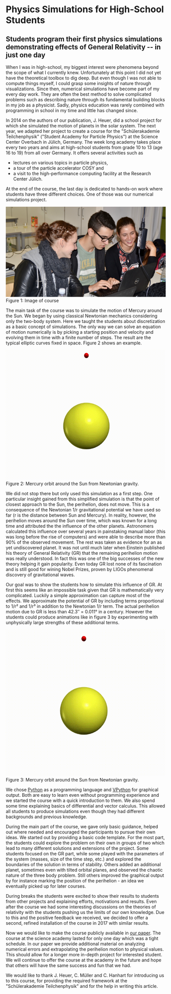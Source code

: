 # Physics Simulations for High-School Students

## Students program their first physics simulations demonstrating effects of General Relativity -- in just one day

When I was in high-school, my biggest interest were phenomena beyond the scope of what I currently knew.
Unfortunately at this point I did not yet have the theoretical toolbox to dig deep.
But even though I was not able to compute things myself, I could grasp some insights of nature through visualizations.
Since then, numerical simulations have become part of my every day work.
They are often the best method to solve complicated problems such as describing nature through its fundamental building blocks in my job as a physicist.
Sadly, physics education was rarely combined with programming in school in my time and little has changed since.

In 2014 on the authors of our publication, J. Heuer, did a school project for which she simulated the motion of planets in the solar system.
The next year, we adapted her project to create a course for the "Schülerakademie Teilchenphysik" ("Student Academy for Particle Physics") at the Science Center Overbach in Jülich, Germany.
The week long academy takes place every two years and aims at high-school students from grade 10 to 13 (age 16 to 19) from all over Germany.
It offers several activities such as
* lectures on various topics in particle physics,
* a tour of the particle accelerator COSY and
* a visit to the high-performance computing facility at the Research Center Jülich.

At the end of the course, the last day is dedicated to hands-on work where students have three different choices.
One of those was our numerical simulations project.

![Image of course](course.jpg)
Figure 1: Image of course


The main task of the course was to simulate the motion of Mercury around the Sun.
We began by using classical Newtonian mechanics considering only the two-body system.
Here we taught the students about discretization as a basic concept of simulations.
The only way we can solve an equation of motion numerically is by picking a starting position and velocity and evolving them in time with a finite number of steps.
The result are the typical elliptic curves fixed in space.
Figure 2 shows an example.

![Mercury orbit around the Sun from Newtonian gravity](orbit-wo-GR.gif)
Figure 2: Mercury orbit around the Sun from Newtonian gravity.


We did not stop there but only used this simulation as a first step.
One particular insight gained from this simplified simulation is that the point of closest approach to the Sun, the perihelion, does not move.
This is a consequence of the Newtonian 1/r gravitational potential we have used so far (r is the distance between Sun and Mercury).
In reality, however, the perihelion moves around the Sun over time, which was known for a long time and attributed the the influence of the other planets.
Astronomers calculated this influence over several years in painstaking manual labor (this was long before the rise of computers) and were able to describe more than 90% of the observed movement.
The rest was taken as evidence for an as yet undiscovered planet.
It was not until much later when Einstein published his theory of General Relativity (GR) that the remaining perihelion motion was really understood.
In fact this was one of the big successes of the new theory helping it gain popularity.
Even today GR lost none of its fascination and is still good for wining Nobel Prizes, proven by LIGOs phenomenal discovery of gravitational waves.

Our goal was to show the students how to simulate this influence of GR.
At first this seems like an impossible task given that GR is mathematically very complicated.
Luckily a simple approximation can capture most of the effects.
We approximate the potential of GR by including terms proportional to 1/r² and 1/r³ in addition to the Newtonian 1/r term.
The actual perihelion motion due to GR is less than 42.3″ = 0.011° in a century.
However the students could produce animations like in figure 3 by experimenting with unphysically large strengths of these additional terms.


![Mercury orbit around the Sun from Newtonian gravity](orbit-w-GR.gif)
Figure 3: Mercury orbit around the Sun from Newtonian gravity.


We chose [Python](https://www.python.org/) as a programming language and [VPython](http://vpython.org/) for graphical output.
Both are easy to learn even without programming experience and we started the course with a quick introduction to them.
We also spend some time explaining basics of differential and vector calculus.
This allowed all students to produce simulations even though they had different backgrounds and previous knowledge.

During the main part of the course, we gave only basic guidance, helped out where needed and encouraged the participants to pursue their own ideas.
We started out by providing a basic code template. 
For the most part, the students could explore the problem on their own in groups of two which lead to many different solutions and extensions of the project.
Some students focused on the GR part, while some played with the parameters of the system (masses, size of the time step, etc.) and explored the boundaries of the solution in terms of stability.
Others added an additional planet, sometimes even with tilted orbital planes, and observed the chaotic nature of the three body problem.
Still others improved the graphical output by for instance marking the position of the perihelion - an idea we eventually picked up for later courses.

During breaks the students were excited to show their results to students from other projects and explaining efforts, motivations and results.
Even after the course we had some interesting discussions on the theories of relativity with the students pushing us the limits of our own knowledge.
Due to this and the positive feedback we received, we decided to offer a second, refined installation of the course in 2017 with similar results.

Now we would like to make the course publicly available in [our paper](https://arxiv.org/abs/1803.01678).
The course at the science academy lasted for only one day which was a tight schedule.
In our paper we provide additional material on analyzing numerical errors and extrapolating the perihelion motion to physical values.
This should allow for a longer more in-depth project for interested student.
We will continue to offer the course at the academy in the future and hope that others will have the same success and fun that we had.

We would like to thank J. Heuer, C. Müller and C. Hanhart for introducing us to this course, for providing the required framework at the "Schülerakademie Teilchenphysik" and for the help in writing this article.
